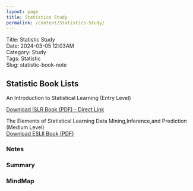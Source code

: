 ```yaml
---
layout: page
title: Statistics Study
permalink: /content/Statistics-Study/
---
```

Title: Statistic Study </br>
Date: 2024-03-05 12:03AM </br>
Category: Study </br>
Tags: Statistic </br>
Slug: statistic-book-note </br>

## Statistic Book Lists

An Introduction to Statistical Learning (Entry Level) </br>

[Download ISLR Book (PDF) - Direct Link](https://www.stat.berkeley.edu/users/rabbee/s154/ISLR_First_Printing.pdf)


The Elements of Statistical Learning Data Mining,Inference,and Prediction (Medium Level) </br>
[Download ESLII Book (PDF)](https://hastie.su.domains/Papers/ESLII.pdf)

### Notes

### Summary

### MindMap


